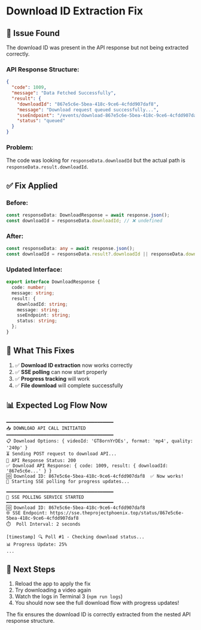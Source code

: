 # Download ID Extraction Fix

## 🐛 **Issue Found**

The download ID was present in the API response but not being extracted correctly.

### **API Response Structure**:
```json
{
  "code": 1009,
  "message": "Data Fetched Successfully",
  "result": {
    "downloadId": "867e5c6e-5bea-418c-9ce6-4cfdd907daf8",
    "message": "Download request queued successfully...",
    "sseEndpoint": "/events/download-867e5c6e-5bea-418c-9ce6-4cfdd907daf8",
    "status": "queued"
  }
}
```

### **Problem**:
The code was looking for `responseData.downloadId` but the actual path is `responseData.result.downloadId`.

## ✅ **Fix Applied**

### **Before**:
```typescript
const responseData: DownloadResponse = await response.json();
const downloadId = responseData.downloadId; // ❌ undefined
```

### **After**:
```typescript
const responseData: any = await response.json();
const downloadId = responseData.result?.downloadId || responseData.downloadId; // ✅ Works
```

### **Updated Interface**:
```typescript
export interface DownloadResponse {
  code: number;
  message: string;
  result: {
    downloadId: string;
    message: string;
    sseEndpoint: string;
    status: string;
  };
}
```

## 🎯 **What This Fixes**

1. ✅ **Download ID extraction** now works correctly
2. ✅ **SSE polling** can now start properly
3. ✅ **Progress tracking** will work
4. ✅ **File download** will complete successfully

## 📊 **Expected Log Flow Now**

```
━━━━━━━━━━━━━━━━━━━━━━━━━━━━━━━━━━━━━━━━
📥 DOWNLOAD API CALL INITIATED
━━━━━━━━━━━━━━━━━━━━━━━━━━━━━━━━━━━━━━━━
📋 Download Options: { videoId: 'GT8ornYrDEs', format: 'mp4', quality: '240p' }
⏳ Sending POST request to download API...
📡 API Response Status: 200
✅ Download API Response: { code: 1009, result: { downloadId: '867e5c6e...' } }
🆔 Download ID: 867e5c6e-5bea-418c-9ce6-4cfdd907daf8  ✅ Now works!
🔄 Starting SSE polling for progress updates...

━━━━━━━━━━━━━━━━━━━━━━━━━━━━━━━━━━━━━━━━
🔄 SSE POLLING SERVICE STARTED
━━━━━━━━━━━━━━━━━━━━━━━━━━━━━━━━━━━━━━━━
🆔 Download ID: 867e5c6e-5bea-418c-9ce6-4cfdd907daf8
🌐 SSE Endpoint: https://sse.theprojectphoenix.top/status/867e5c6e-5bea-418c-9ce6-4cfdd907daf8
⏱️  Poll Interval: 2 seconds

[timestamp] 🔍 Poll #1 - Checking download status...
📊 Progress Update: 25%
...
```

## 🚀 **Next Steps**

1. Reload the app to apply the fix
2. Try downloading a video again
3. Watch the logs in Terminal 3 (`npm run logs`)
4. You should now see the full download flow with progress updates!

The fix ensures the download ID is correctly extracted from the nested API response structure.